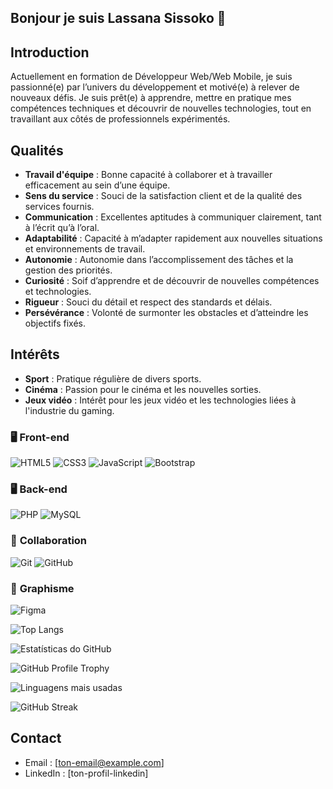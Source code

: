 ## Bonjour je suis Lassana Sissoko 👋

## Introduction
Actuellement en formation de Développeur Web/Web Mobile, je suis passionné(e) par l’univers du développement et motivé(e) à relever de nouveaux défis. Je suis prêt(e) à apprendre, mettre en pratique mes compétences techniques et découvrir de nouvelles technologies, tout en travaillant aux côtés de professionnels expérimentés.


## Qualités
- **Travail d'équipe** : Bonne capacité à collaborer et à travailler efficacement au sein d’une équipe.
- **Sens du service** : Souci de la satisfaction client et de la qualité des services fournis.
- **Communication** : Excellentes aptitudes à communiquer clairement, tant à l’écrit qu’à l’oral.
- **Adaptabilité** : Capacité à m’adapter rapidement aux nouvelles situations et environnements de travail.
- **Autonomie** : Autonomie dans l’accomplissement des tâches et la gestion des priorités.
- **Curiosité** : Soif d’apprendre et de découvrir de nouvelles compétences et technologies.
- **Rigueur** : Souci du détail et respect des standards et délais.
- **Persévérance** : Volonté de surmonter les obstacles et d’atteindre les objectifs fixés.

## Intérêts
- **Sport** : Pratique régulière de divers sports.
- **Cinéma** : Passion pour le cinéma et les nouvelles sorties.
- **Jeux vidéo** : Intérêt pour les jeux vidéo et les technologies liées à l'industrie du gaming.



### 🖥️ **Front-end**
![HTML5](https://img.shields.io/badge/-HTML5-E34F26?logo=html5&logoColor=white) ![CSS3](https://img.shields.io/badge/-CSS3-1572B6?logo=css3&logoColor=white)  ![JavaScript](https://img.shields.io/badge/-JavaScript-F7DF1E?logo=javascript&logoColor=black) ![Bootstrap](https://img.shields.io/badge/-Bootstrap-7952B3?logo=bootstrap&logoColor=white)  

### 🖥 **Back-end**
![PHP](https://img.shields.io/badge/-PHP-777BB4?logo=php&logoColor=white) ![MySQL](https://img.shields.io/badge/-MySQL-4479A1?logo=mysql&logoColor=white) 

### 🔧 **Collaboration**
![Git](https://img.shields.io/badge/-Git-F05032?logo=git&logoColor=white) ![GitHub](https://img.shields.io/badge/-GitHub-181717?logo=github&logoColor=white)  

### 🎨 **Graphisme**
![Figma](https://img.shields.io/badge/-Figma-F24E1E?logo=figma&logoColor=white)

![Top Langs](https://github-readme-stats.vercel.app/api/top-langs/?username=Busy223&layout=compact&theme=tokyonight)

![Estatísticas do GitHub](https://github-readme-stats.vercel.app/api?username=Busy223&show_icons=true&theme=radical)

![GitHub Profile Trophy](https://github-profile-trophy.vercel.app/?username=Busy223&theme=radical)

![Linguagens mais usadas](https://github-readme-stats.vercel.app/api/top-langs/?username=Busy223&layout=compact&theme=radical)

![GitHub Streak](https://streak-stats.demolab.com?user=Busy223&theme=radical)





## Contact
- Email : [ton-email@example.com]
- LinkedIn : [ton-profil-linkedin]
